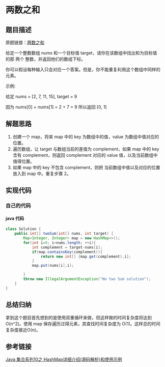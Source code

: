 # 两数之和

## 题目描述

原题链接：[两数之和](https://leetcode-cn.com/problems/two-sum/)

给定一个整数数组 nums 和一个目标值 target，请你在该数组中找出和为目标值的那 两个 整数，并返回他们的数组下标。

你可以假设每种输入只会对应一个答案。但是，你不能重复利用这个数组中同样的元素。

示例:

给定 nums = [2, 7, 11, 15], target = 9

因为 nums[0] + nums[1] = 2 + 7 = 9
所以返回 [0, 1]


## 解题思路
1. 创建一个 map，将来 map 中的 key 为数组中的值，value 为数组中值对应的位置。
2. 遍历数组，让 target 与数组当前的差值为 complement，如果 map 中的 key 含有 complement，则返回 complement 对应的 value 值，以及当前数组中值得位置。
3. 如果 map 中的 key 不包含 complement，则把 当前数组中值以及对应的位置放入到 map 中。重复步骤 2。


## 实现代码

### 自己的代码

#### java 代码

```java
class Solution {
    public int[] twoSum(int[] nums, int target) {
        Map<Integer, Integer> map = new HashMap<>();
        for(int i=0; i<nums.length; ++i){
            int complement = target-nums[i];
            if(map.containsKey(complement)){
                return new int[] {map.get(complement),i};
            }
            map.put(nums[i],i);

        }
        throw new IllegalArgumentException("No two Sum solution");
    }
}
```


## 总结归纳

拿到这个题目首先想到的是使用双重循环来做，但这样做的时间复杂度将达到 O(n^2)。使用 map 保存遍历过得元素，其查找时间复杂度为 O(1)。这样总的时间复杂度接近O(n)。

## 参考链接

[Java 集合系列10之 HashMap详细介绍(源码解析)和使用示例](https://www.cnblogs.com/skywang12345/p/3310835.html)
